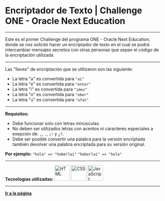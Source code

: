 # Encriptador de Texto | Challenge ONE - Oracle Next Education

---

Este es el primer Challenge del programa ONE - Oracle Next Education, donde se nos solicitó hacer un encriptador de texto en el cual se podrá intercambiar mensajes secretos con otras personas que sepan el código de la encriptación utilizada.

---

Las "llaves" de encriptación que se utilizaron son las siguiente:  
  
- La letra "a" es convertida para `"ai"`
- La letra "e" es convertida para `"enter"`
- La letra "i" es convertida para `"imes"`
- La letra "o" es convertida para `"ober"`
- La letra "u" es convertida para `"ufat"`

---

**Requisitos:**

- Debe funcionar solo con letras minúsculas.
- No deben ser utilizados letras con acentos ni caracteres especiales a exepción de: `,`, `.`, `¡!` y `¿?`.
- Debe ser posible convertir una palabra para la versión encriptada también devolver una palabra encriptada para su versión original.

**Por ejemplo:** `"hola" => "hoberlai"` `"hoberlai" => "hola"`

---

**Tecnologías utilizadas:**
<img src="https://img.icons8.com/color/344/html-5--v1.png" alt="HTML" width="50"/>
<img src="https://img.icons8.com/color/344/css3.png" alt="CSS" width="50"/>
<img src="https://img.icons8.com/color/344/javascript--v1.png" alt="JavaScript" width="50"/>

---

[**Ir a la página**](https://ksaplay.github.io/Encriptador/)
